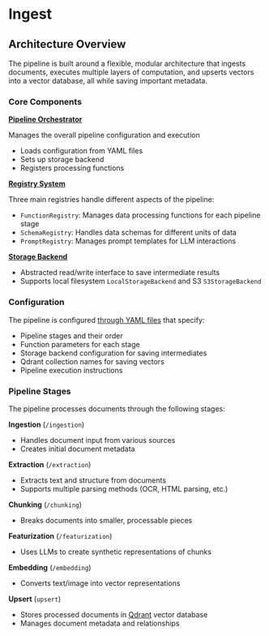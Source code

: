 # Ingest

## Architecture Overview

The pipeline is built around a flexible, modular architecture that ingests documents, executes multiple layers of computation, and upserts vectors into a vector database, all while saving important metadata. 

### Core Components

**[Pipeline Orchestrator](pipeline_orchestrator.md)**

   Manages the overall pipeline configuration and execution

   - Loads configuration from YAML files
   - Sets up storage backend
   - Registers processing functions

**[Registry System](registry.md)**

   Three main registries handle different aspects of the pipeline:

   - `FunctionRegistry`: Manages data processing functions for each pipeline stage
   - `SchemaRegistry`: Handles data schemas for different units of data
   - `PromptRegistry`: Manages prompt templates for LLM interactions

**[Storage Backend](storage.md)**

   - Abstracted read/write interface to save intermediate results
   - Supports local filesystem `LocalStorageBackend` and S3 `S3StorageBackend`

### Configuration

The pipeline is configured [through YAML files](configuration.md) that specify:

- Pipeline stages and their order
- Function parameters for each stage
- Storage backend configuration for saving intermediates
- Qdrant collection names for saving vectors
- Pipeline execution instructions

### Pipeline Stages

The pipeline processes documents through the following stages:

**Ingestion** (`/ingestion`)

   - Handles document input from various sources
   - Creates initial document metadata

**Extraction** (`/extraction`)

   - Extracts text and structure from documents
   - Supports multiple parsing methods (OCR, HTML parsing, etc.)

**Chunking** (`/chunking`)

   - Breaks documents into smaller, processable pieces

**Featurization** (`/featurization`)

   - Uses LLMs to create synthetic representations of chunks

**Embedding** (`/embedding`)

   - Converts text/image into vector representations

**Upsert** (`upsert`)

   - Stores processed documents in [Qdrant](https://qdrant.tech/) vector database
   - Manages document metadata and relationships